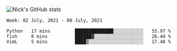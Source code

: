![Nick's GitHub stats](https://github-readme-stats.vercel.app/api?username=nickdark&theme=vue&show_icons=true)


<!--START_SECTION:waka-->
```text
Week: 02 July, 2021 - 08 July, 2021

Python   17 mins         ██████████████░░░░░░░░░░░   55.97 % 
fish     8 mins          ██████▓░░░░░░░░░░░░░░░░░░   26.44 % 
VimL     5 mins          ████▒░░░░░░░░░░░░░░░░░░░░   17.48 % 
```
<!--END_SECTION:waka-->

<!--
**nickdark/nickdark** is a ✨ _special_ ✨ repository because its `README.md` (this file) appears on your GitHub profile.

Here are some ideas to get you started:

- 🔭 I’m currently working on ...
- 🌱 I’m currently learning ...
- 👯 I’m looking to collaborate on ...
- 🤔 I’m looking for help with ...
- 💬 Ask me about ...
- 📫 How to reach me: ...
- 😄 Pronouns: ...
- ⚡ Fun fact: ...
-->
